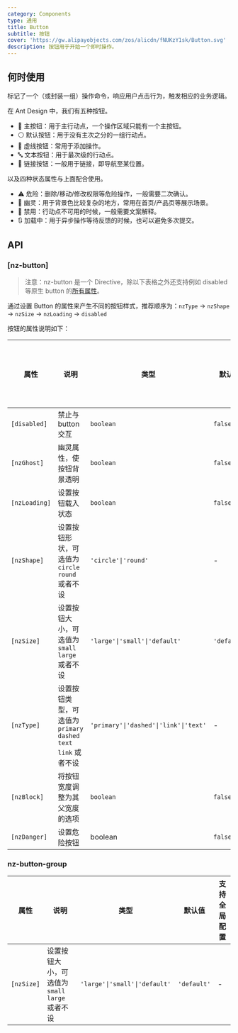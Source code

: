 ```yaml
---
category: Components
type: 通用
title: Button
subtitle: 按钮
cover: 'https://gw.alipayobjects.com/zos/alicdn/fNUKzY1sk/Button.svg'
description: 按钮用于开始一个即时操作。
---
```



## 何时使用

标记了一个（或封装一组）操作命令，响应用户点击行为，触发相应的业务逻辑。

在 Ant Design 中，我们有五种按钮。

- 🔵 主按钮：用于主行动点，一个操作区域只能有一个主按钮。
- ⚪️ 默认按钮：用于没有主次之分的一组行动点。
- 🫥 虚线按钮：常用于添加操作。
- 🔤 文本按钮：用于最次级的行动点。
- 🔗 链接按钮：一般用于链接，即导航至某位置。

以及四种状态属性与上面配合使用。

- ⚠️ 危险：删除/移动/修改权限等危险操作，一般需要二次确认。
- 👻 幽灵：用于背景色比较复杂的地方，常用在首页/产品页等展示场景。
- 🚫 禁用：行动点不可用的时候，一般需要文案解释。
- 🔃 加载中：用于异步操作等待反馈的时候，也可以避免多次提交。


## API

### [nz-button]

> 注意：nz-button 是一个 Directive，除以下表格之外还支持例如 disabled 等原生 button 的[所有属性](https://developer.mozilla.org/zh-CN/docs/Web/HTML/Element/button)。

通过设置 Button 的属性来产生不同的按钮样式，推荐顺序为：`nzType` -> `nzShape` -> `nzSize` -> `nzLoading` -> `disabled`

按钮的属性说明如下：

| 属性          | 说明                                                             | 类型                                  | 默认值      | 支持全局配置 |
| ------------- | ---------------------------------------------------------------- | ------------------------------------- | ----------- | ------------ |
| `[disabled]`  | 禁止与 button 交互                                               | `boolean`                             | `false`     |
| `[nzGhost]`   | 幽灵属性，使按钮背景透明                                         | `boolean`                             | `false`     |
| `[nzLoading]` | 设置按钮载入状态                                                 | `boolean`                             | `false`     |
| `[nzShape]`   | 设置按钮形状，可选值为 `circle` `round` 或者不设                 | `'circle'\|'round'`                   | -           |              |
| `[nzSize]`    | 设置按钮大小，可选值为 `small` `large` 或者不设                  | `'large'\|'small'\|'default'`         | `'default'` | ✅            |
| `[nzType]`    | 设置按钮类型，可选值为 `primary` `dashed` `text` `link` 或者不设 | `'primary'\|'dashed'\|'link'\|'text'` | -           |
| `[nzBlock]`   | 将按钮宽度调整为其父宽度的选项                                   | `boolean`                             | `false`     |
| `[nzDanger]`  | 设置危险按钮                                                     | boolean                               | `false`     |              |

### nz-button-group

| 属性       | 说明                                            | 类型                          | 默认值      | 支持全局配置 |
| ---------- | ----------------------------------------------- | ----------------------------- | ----------- | ------------ |
| `[nzSize]` | 设置按钮大小，可选值为 `small` `large` 或者不设 | `'large'\|'small'\|'default'` | `'default'` | -            |
